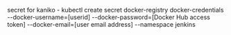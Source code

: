 secret for kaniko - kubectl create secret docker-registry docker-credentials --docker-username=[userid] --docker-password=[Docker Hub access token] --docker-email=[user email address] --namespace jenkins